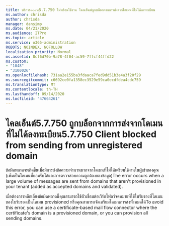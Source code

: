 ```yaml
---
title: บริการ๑๐๔๘5.7.750 ไม่พร้อมใช้งาน ไคลเอ็นต์ถูกบล็อกจากการส่งจากโดเมนที่ไม่ได้ลงทะเบียน
ms.author: chrisda
author: chrisda
manager: dansimp
ms.date: 04/21/2020
ms.audience: ITPro
ms.topic: article
ms.service: o365-administration
ROBOTS: NOINDEX, NOFOLLOW
localization_priority: Normal
ms.assetid: 8cf6d70b-9a78-4f04-ac59-7ffcf44ffd22
ms.custom:
- "1048"
- "3100026"
ms.openlocfilehash: 731aa2e155ba3fdaaca7fed9dd51b3e4a3f20f29
ms.sourcegitcommit: c6692ce0fa1358ec3529e59ca0ecdfdea4cdc759
ms.translationtype: MT
ms.contentlocale: th-TH
ms.lasthandoff: 09/14/2020
ms.locfileid: "47664261"
---
```

# <a name="57750-client-blocked-from-sending-from-unregistered-domain"></a><span data-ttu-id="e0719-103">ไคลเอ็นต์5.7.750 ถูกบล็อกจากการส่งจากโดเมนที่ไม่ได้ลงทะเบียน</span><span class="sxs-lookup"><span data-stu-id="e0719-103">5.7.750 Client blocked from sending from unregistered domain</span></span>

<span data-ttu-id="e0719-104">ข้อผิดพลาดจะเกิดขึ้นเมื่อมีการส่งข้อความจำนวนมากจากโดเมนที่ไม่ได้เตรียมใช้งานในผู้เช่าของคุณ (เพิ่มเป็นโดเมนที่ยอมรับได้และการตรวจสอบความถูกต้องของข้อมูล)</span><span class="sxs-lookup"><span data-stu-id="e0719-104">The error occurs when a large volume of messages are sent from domains that aren't provisioned in your tenant (added as accepted domains and validated).</span></span>

<span data-ttu-id="e0719-105">เมื่อต้องการหลีกเลี่ยงข้อผิดพลาดนี้คุณสามารถใช้ตัวเชื่อมต่อเวิร์กโฟลว์จดหมายที่ใช้ใบรับรองที่โดเมนของใบรับรองเป็นโดเมน provisioned หรือคุณสามารถจัดเตรียมโดเมนการส่งทั้งหมดได้</span><span class="sxs-lookup"><span data-stu-id="e0719-105">To avoid this error, you can use a certificate-based mail flow connector where the certificate's domain is a provisioned domain, or you can provision all sending domains.</span></span>
